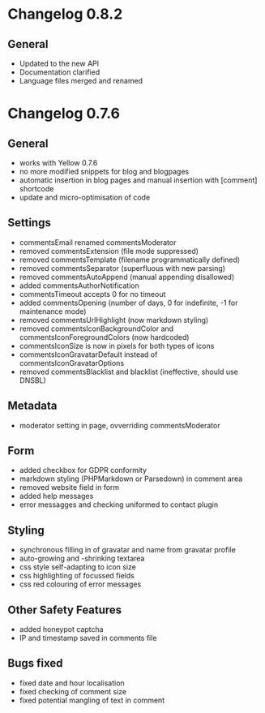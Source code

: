 # Changelog 0.8.2

## General

+ Updated to the new API
+ Documentation clarified
+ Language files merged and renamed


# Changelog 0.7.6

## General

+ works with Yellow 0.7.6
+ no more modified snippets for blog and blogpages
+ automatic insertion in blog pages and manual insertion with [comment] shortcode
+ update and micro-optimisation of code

## Settings

+ commentsEmail renamed commentsModerator
+ removed commentsExtension (file mode suppressed)
+ removed commentsTemplate (filename programmatically defined)
+ removed commentsSeparator (superfluous with new parsing)
+ removed commentsAutoAppend (manual appending disallowed)
+ added commentsAuthorNotification 
+ commentsTimeout accepts 0 for no timeout
+ added commentsOpening (number of days, 0 for indefinite, -1 for maintenance mode)
+ removed commentsUrlHighlight (now markdown styling)
+ removed commentsIconBackgroundColor and commentsIconForegroundColors (now hardcoded)
+ commentsIconSize is now in pixels for both types of icons
+ commentsIconGravatarDefault instead of commentsIconGravatarOptions
+ removed commentsBlacklist and blacklist (ineffective, should use DNSBL)

## Metadata

+ moderator setting in page, ovverriding commentsModerator

## Form

+ added checkbox for GDPR conformity
+ markdown styling (PHPMarkdown or Parsedown) in comment area
+ removed website field in form
+ added help messages
+ error messagges and checking uniformed to contact plugin

## Styling

+ synchronous filling in of gravatar and name from gravatar profile
+ auto-growing and -shrinking textarea 
+ css style self-adapting to icon size
+ css highlighting of focussed fields
+ css red colouring of error messages

## Other Safety Features

+ added honeypot captcha
+ IP and timestamp saved in comments file

## Bugs fixed

+ fixed date and hour localisation
+ fixed checking of comment size
+ fixed potential mangling of text in comment
